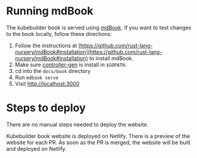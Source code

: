 # Running mdBook

The kubebuilder book is served using [mdBook](https://github.com/rust-lang-nursery/mdBook). If you want to test changes to the book locally, follow these directions:

1. Follow the instructions at [https://github.com/rust-lang-nursery/mdBook#installation](https://github.com/rust-lang-nursery/mdBook#installation) to
   install mdBook.
2. Make sure [controller-gen](https://pkg.go.dev/sigs.k8s.io/controller-tools/cmd/controller-gen) is install in `$GOPATH`.
3. cd into the `docs/book` directory
4. Run `mdbook serve`
5. Visit [http://localhost:3000](http://localhost:3000)

# Steps to deploy

There are no manual steps needed to deploy the website.

Kubebuilder book website is deployed on Netlify.
There is a preview of the website for each PR.
As soon as the PR is merged, the website will be built and deployed on Netlify.
